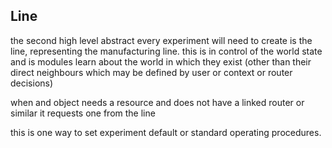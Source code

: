 ## Line
the second high level abstract every experiment will need to create is the line, representing the manufacturing line. this is in control of the world state and is modules learn about the world in which they exist (other than their direct neighbours which may be defined by user or context or router decisions)

when and object needs a resource and does not have a linked router or similar it requests one from the line

this is one way to set experiment default or standard operating procedures.
